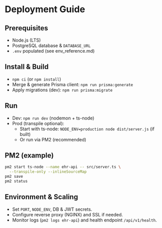 # Deployment Guide

## Prerequisites
- Node.js (LTS)
- PostgreSQL database & `DATABASE_URL`
- `.env` populated (see env_reference.md)

## Install & Build
- `npm ci` (or `npm install`)
- Merge & generate Prisma client: `npm run prisma:generate`
- Apply migrations (dev): `npm run prisma:migrate`

## Run
- Dev: `npm run dev` (nodemon + ts-node)
- Prod (transpile optional):
  - Start with ts-node: `NODE_ENV=production node dist/server.js` (if built)
  - Or run via PM2 (recommended)

## PM2 (example)
```bash
pm2 start ts-node --name ehr-api -- src/server.ts \
  --transpile-only --inlineSourceMap
pm2 save
pm2 status
```

## Environment & Scaling
- Set `PORT`, `NODE_ENV`, DB & JWT secrets.
- Configure reverse proxy (NGINX) and SSL if needed.
- Monitor logs (`pm2 logs ehr-api`) and health endpoint `/api/v1/health`.
